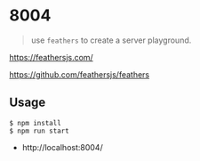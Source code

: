 # 8004
> use `feathers` to create a server playground.

https://feathersjs.com/

https://github.com/feathersjs/feathers

## Usage

```
$ npm install
$ npm run start
```

* http://localhost:8004/
